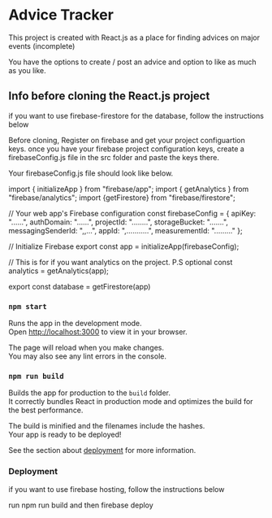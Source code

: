 # Advice Tracker 

This project is created with React.js as a place for finding advices on major events (incomplete)

You have the options to create / post an advice and option to like as much as you like.

## Info before cloning the React.js project

if you want to use firebase-firestore for the database, follow the instructions below

Before cloning, Register on firebase and get your project configuartion keys.
once you have your firebase project configuration keys, create a firebaseConfig.js file in the src folder and paste the keys there.

Your firebaseConfig.js file should look like below.

import { initializeApp } from "firebase/app";
import { getAnalytics } from "firebase/analytics";
import {getFirestore} from "firebase/firestore";

// Your web app's Firebase configuration
const firebaseConfig = {
  apiKey: "......",
  authDomain: "......",
  projectId: "........",
  storageBucket: ".......",
  messagingSenderId: ",,...",
  appId: ",...........",
  measurementId: "........."
};

// Initialize Firebase
export const app = initializeApp(firebaseConfig);

// This is for if you want analytics on the project. P.S optional
const analytics = getAnalytics(app); 

export const database = getFirestore(app)


### `npm start`

Runs the app in the development mode.\
Open [http://localhost:3000](http://localhost:3000) to view it in your browser.

The page will reload when you make changes.\
You may also see any lint errors in the console.

### `npm run build`

Builds the app for production to the `build` folder.\
It correctly bundles React in production mode and optimizes the build for the best performance.

The build is minified and the filenames include the hashes.\
Your app is ready to be deployed!

See the section about [deployment](https://facebook.github.io/create-react-app/docs/deployment) for more information.

### Deployment

if you want to use firebase hosting, follow the instructions below

run npm run build
and then firebase deploy 


